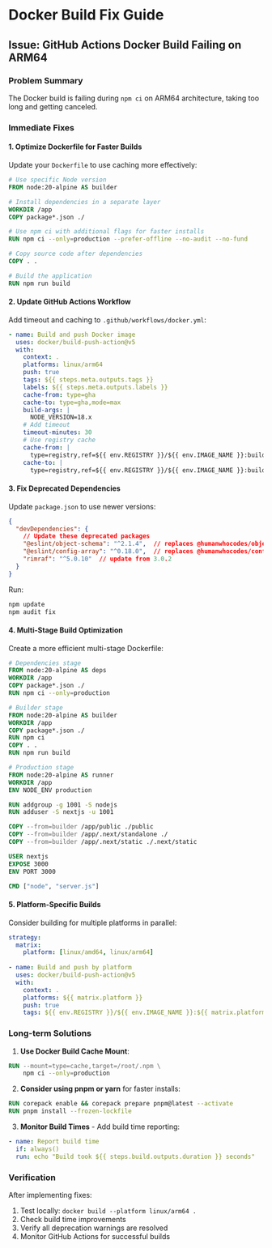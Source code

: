 # Docker Build Fix Guide

## Issue: GitHub Actions Docker Build Failing on ARM64

### Problem Summary
The Docker build is failing during `npm ci` on ARM64 architecture, taking too long and getting canceled.

### Immediate Fixes

#### 1. **Optimize Dockerfile for Faster Builds**

Update your `Dockerfile` to use caching more effectively:

```dockerfile
# Use specific Node version
FROM node:20-alpine AS builder

# Install dependencies in a separate layer
WORKDIR /app
COPY package*.json ./

# Use npm ci with additional flags for faster installs
RUN npm ci --only=production --prefer-offline --no-audit --no-fund

# Copy source code after dependencies
COPY . .

# Build the application
RUN npm run build
```

#### 2. **Update GitHub Actions Workflow**

Add timeout and caching to `.github/workflows/docker.yml`:

```yaml
- name: Build and push Docker image
  uses: docker/build-push-action@v5
  with:
    context: .
    platforms: linux/arm64
    push: true
    tags: ${{ steps.meta.outputs.tags }}
    labels: ${{ steps.meta.outputs.labels }}
    cache-from: type=gha
    cache-to: type=gha,mode=max
    build-args: |
      NODE_VERSION=18.x
    # Add timeout
    timeout-minutes: 30
    # Use registry cache
    cache-from: |
      type=registry,ref=${{ env.REGISTRY }}/${{ env.IMAGE_NAME }}:buildcache
    cache-to: |
      type=registry,ref=${{ env.REGISTRY }}/${{ env.IMAGE_NAME }}:buildcache,mode=max
```

#### 3. **Fix Deprecated Dependencies**

Update `package.json` to use newer versions:

```json
{
  "devDependencies": {
    // Update these deprecated packages
    "@eslint/object-schema": "^2.1.4",  // replaces @humanwhocodes/object-schema
    "@eslint/config-array": "^0.18.0",  // replaces @humanwhocodes/config-array
    "rimraf": "^5.0.10"  // update from 3.0.2
  }
}
```

Run:
```bash
npm update
npm audit fix
```

#### 4. **Multi-Stage Build Optimization**

Create a more efficient multi-stage Dockerfile:

```dockerfile
# Dependencies stage
FROM node:20-alpine AS deps
WORKDIR /app
COPY package*.json ./
RUN npm ci --only=production

# Builder stage
FROM node:20-alpine AS builder
WORKDIR /app
COPY package*.json ./
RUN npm ci
COPY . .
RUN npm run build

# Production stage
FROM node:20-alpine AS runner
WORKDIR /app
ENV NODE_ENV production

RUN addgroup -g 1001 -S nodejs
RUN adduser -S nextjs -u 1001

COPY --from=builder /app/public ./public
COPY --from=builder /app/.next/standalone ./
COPY --from=builder /app/.next/static ./.next/static

USER nextjs
EXPOSE 3000
ENV PORT 3000

CMD ["node", "server.js"]
```

#### 5. **Platform-Specific Builds**

Consider building for multiple platforms in parallel:

```yaml
strategy:
  matrix:
    platform: [linux/amd64, linux/arm64]
    
- name: Build and push by platform
  uses: docker/build-push-action@v5
  with:
    context: .
    platforms: ${{ matrix.platform }}
    push: true
    tags: ${{ env.REGISTRY }}/${{ env.IMAGE_NAME }}:${{ matrix.platform }}-latest
```

### Long-term Solutions

1. **Use Docker Build Cache Mount**:
```dockerfile
RUN --mount=type=cache,target=/root/.npm \
    npm ci --only=production
```

2. **Consider using pnpm or yarn** for faster installs:
```dockerfile
RUN corepack enable && corepack prepare pnpm@latest --activate
RUN pnpm install --frozen-lockfile
```

3. **Monitor Build Times** - Add build time reporting:
```yaml
- name: Report build time
  if: always()
  run: echo "Build took ${{ steps.build.outputs.duration }} seconds"
```

### Verification

After implementing fixes:
1. Test locally: `docker build --platform linux/arm64 .`
2. Check build time improvements
3. Verify all deprecation warnings are resolved
4. Monitor GitHub Actions for successful builds 